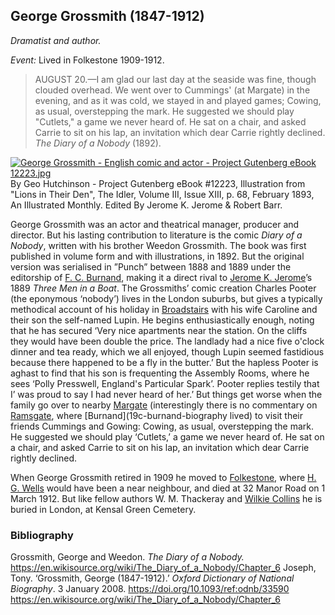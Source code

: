 ## George Grossmith (1847-1912)
*Dramatist and author.*

*Event:* Lived in Folkestone 1909-1912.


>AUGUST 20.—I am glad our last day at the seaside was fine, though clouded overhead. We went over to Cummings' (at Margate) in the evening, and as it was cold, we stayed in and played games; Cowing, as usual, overstepping the mark. He suggested we should play "Cutlets," a game we never heard of. He sat on a chair, and asked Carrie to sit on his lap, an invitation which dear Carrie rightly declined. _The Diary of a Nobody_ (1892). 

<p><a href="https://commons.wikimedia.org/wiki/File:George_Grossmith_-_English_comic_and_actor_-_Project_Gutenberg_eBook_12223.jpg#/media/File:George_Grossmith_-_English_comic_and_actor_-_Project_Gutenberg_eBook_12223.jpg"><img src="https://upload.wikimedia.org/wikipedia/commons/0/0d/George_Grossmith_-_English_comic_and_actor_-_Project_Gutenberg_eBook_12223.jpg" alt="George Grossmith - English comic and actor - Project Gutenberg eBook 12223.jpg"></a><br>By Geo Hutchinson - Project Gutenberg eBook #12223, Illustration from "Lions in Their Den", The Idler, Volume III, Issue XIII, p. 68, February 1893, An Illustrated Monthly. Edited By Jerome K. Jerome &amp; Robert Barr.</p>

George Grossmith was an actor and theatrical manager, producer and director. But his lasting contribution to literature is the comic _Diary of a Nobody_, written with his brother Weedon Grossmith. The book was first published in volume form and with illustrations, in 1892. But the original version was serialised in ”Punch” between 1888 and 1889 under the editorship of [F. C. Burnand](19c-burnand-biography), making it a direct rival to [Jerome K. Jerome](19c-jerome-biography)’s 1889 _Three Men in a Boat_. The Grossmiths’ comic creation Charles Pooter (the eponymous ‘nobody’) lives in the London suburbs, but gives a typically methodical account of his holiday in [Broadstairs](/dickens/broadstairs) with his wife Caroline and their son the self-named Lupin.
He begins enthusiastically enough, noting that he has secured ‘Very nice apartments near the station. On the cliffs they would have been double the price. The landlady had a nice five o'clock dinner and tea ready, which we all enjoyed, though Lupin seemed fastidious because there happened to be a fly in the butter.’
But the hapless Pooter is aghast to find that his son is frequenting the Assembly Rooms, where he sees ‘Polly Presswell, England's Particular Spark’. Pooter replies testily that I’ was proud to say I had never heard of her.’ But things get worse when the family go over to nearby [Margate](/dickens/19c-margate) (interestingly there is no commentary on [Ramsgate](/dickens/19c-ramsgate), where [Burnand](19c-burnand-biography lived) to visit their friends Cummings and Gowing:
Cowing, as usual, overstepping the mark. He suggested we should play ‘Cutlets,’ a game we never heard of. He sat on a chair, and asked Carrie to sit on his lap, an invitation which dear Carrie rightly declined.

When George Grossmith retired in 1909 he moved to [Folkestone](/dickens/19c-folkestone), where [H. G. Wells](/20c/20c-wellshg-biography) would have been a near neighbour, and died at 32 Manor Road on 1 March 1912. But like fellow authors W. M. Thackeray and [Wilkie Collins](/19c-collins-biography) he is buried in London, at Kensal Green Cemetery.


### Bibliography

Grossmith, George and Weedon. _The Diary of a Nobody._ https://en.wikisource.org/wiki/The_Diary_of_a_Nobody/Chapter_6
Joseph, Tony. ‘Grossmith, George (1847-1912).’ _Oxford Dictionary of National Biography_. 3 January 2008. https://doi.org/10.1093/ref:odnb/33590
https://en.wikisource.org/wiki/The_Diary_of_a_Nobody/Chapter_6
